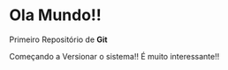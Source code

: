 # Ola Mundo!!
 Primeiro Repositório de **Git**
 
 Começando a Versionar o sistema!!
 É muito interessante!!
 
